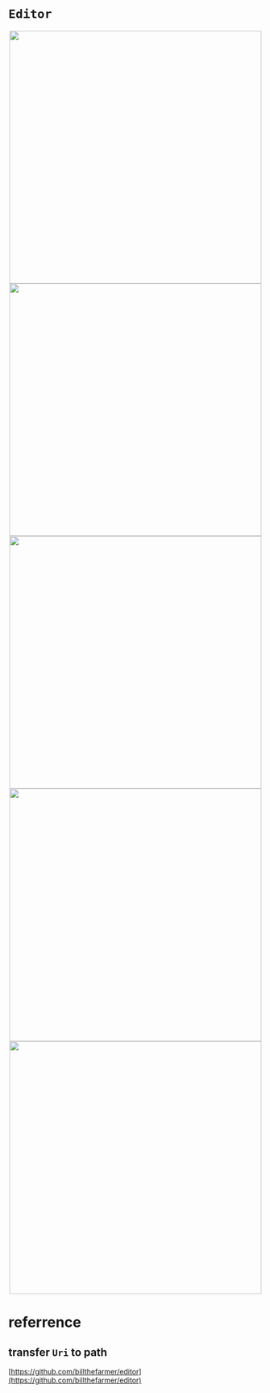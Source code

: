 # `Editor`

<div align="center">
  <img width="500px" src="https://github.com/hexo-simple-theme/theme_demo/blob/master/editor_normal.jpg">
</div>

<div align="center">
  <img width="500px" src="https://github.com/hexo-simple-theme/theme_demo/blob/master/editor_select.jpg">
</div>

<div align="center">
  <img width="500px" src="https://github.com/hexo-simple-theme/theme_demo/blob/master/editor_open.jpg">
</div>

<div align="center">
  <img width="500px" src="https://github.com/hexo-simple-theme/theme_demo/blob/master/editor_save.jpg">
</div>

<div align="center">
  <img width="500px" src="https://github.com/hexo-simple-theme/theme_demo/blob/master/editor_delete.jpg">
</div>

# referrence

## transfer `Uri` to path

[https://github.com/billthefarmer/editor](https://github.com/billthefarmer/editor)
